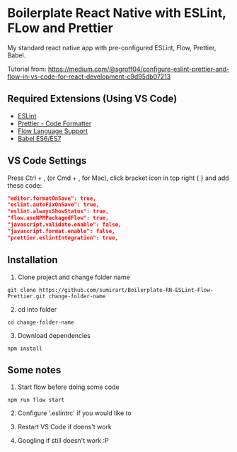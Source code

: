 # Boilerplate React Native with ESLint, FLow and Prettier

My standard react native app with pre-configured ESLint, Flow, Prettier, Babel.

Tutorial from: https://medium.com/@sgroff04/configure-eslint-prettier-and-flow-in-vs-code-for-react-development-c9d95db07213

## Required Extensions (Using VS Code)

- [ESLint](https://marketplace.visualstudio.com/items?itemname=dbaeumer.vscode-eslint)
- [Prettier - Code Formatter](https://marketplace.visualstudio.com/items?itemname=esbenp.prettier-vscode)
- [Flow Language Support](https://marketplace.visualstudio.com/items?itemname=flowtype.flow-for-vscode)
- [Babel ES6/ES7](https://marketplace.visualstudio.com/items?itemname=dzannotti.vscode-babel-coloring)

## VS Code Settings

Press Ctrl + , (or Cmd + , for Mac), click bracket icon in top right { } and add these code:

```json
"editor.formatOnSave": true,
"eslint.autoFixOnSave": true,
"eslint.alwaysShowStatus": true,
"flow.useNPMPackagedFlow": true,
"javascript.validate.enable": false,
"javascript.format.enable": false,
"prettier.eslintIntegration": true,
```

## Installation

1. Clone project and change folder name

```
git clone https://github.com/sumirart/Boilerplate-RN-ESLint-Flow-Prettier.git change-folder-name
```

2. cd into folder

```
cd change-folder-name
```

3. Download dependencies

```
npm install
```

## Some notes

1. Start flow before doing some code

```
npm run flow start
```

2. Configure '.eslintrc' if you would like to

3. Restart VS Code if doens't work

4. Googling if still doesn't work :P
